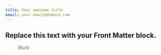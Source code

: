 ```yaml
---
title: Your awesome title
email: your-email@domain.com
---
```

## Replace this text with your Front Matter block.
> Blurb